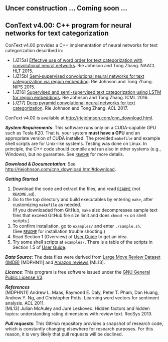 ## Uncer construction ... Coming soon ...

## ConText v4.00: C++ program for neural networks for text categorization
ConText v4.00 provides a C++ implementation of neural networks for text categorization described in:    
* [JZ15a] [Effective use of word order for text categorization with convolutional neural networks](https://aclweb.org/anthology/N/N15/N15-1011.pdf).   Rie Johnson and Tong Zhang.  NAACL HLT 2015.    
* [JZ15b] [Semi-supervised convolutional neural networks for text categorization via region embedding](https://papers.nips.cc/paper/5849-semi-supervised-convolutional-neural-networks-for-text-categorization-via-region-embedding).  Rie Johnson and Tong Zhang.  NIPS 2015.  
* [JZ16] [Supervised and semi-supervised text categorization using LSTM for region embeddings](http://proceedings.mlr.press/v48/johnson16.pdf).  Rie Johnson and Tong Zhang.  ICML 2016.   
* [JZ17] [Deep pyramid convolutional neural networks for text categorization](http://riejohnson.com/paper/dpcnn-acl17.pdf).  Rie Johnson and Tong Zhang.  ACL 2017.   

ConText v4.00 is available at http://riejohnson.com/cnn_download.html. 

**_System Requirements_**: This software runs only on a CUDA-capable GPU such as Tesla K20.  That is, your system **must have a GPU** and an appropriate version of CUDA installed.  The provided `makefile` and example shell scripts are for Unix-like systems.  Testing was done on Linux.  In principle, the C++ code should compile and run also in other systems (e.g., Windows), but no guarantee.  See [`README`](README) for more details.   

**_Download & Documentation_**: See http://riejohnson.com/cnn_download.html#download.  

**_Getting Started_**
1. Download the code and extract the files, and read [`README`](README) (not `README.md`).  
2. Go to the top directory and build executables by entering `make`, after customizing `makefile` as needed.  
  (If you downloaded from GitHub, `make` also decompresses sample text files that exceed GitHub file size limit 
   and does `chmod +x` on shell scripts.) 
3. To confirm installation, go to `examples/` and enter `./sample.sh`.  
  (See [`README`](README) for installation trouble shooting.) 
4. Read Section 1 (Overview) of [User Guide](http://riejohnson.com/software/conText-v4-ug.pdf) to get an idea. 
5. Try some shell scripts at `examples/`.  There is a table of the scripts in Section 1.5 of 
[User Guide](http://riejohnson.com/software/conText-v4-ug.pdf). 

**_Data Source_**: The data files were derived from [Large Move Review Dataset (IMDB)](http://ai.stanford.edu/~amaas/data/sentiment/) 
[MDPHN11] and [Amazon reviews](http://snap.stanford.edu/data/web-Amazon.html) [ML13]. 

**_Licence_**: This program is free software issued under the [GNU General Public License V3](http://www.gnu.org/copyleft/gpl.html). 

**_References_**   
[MDPHN11] Andrew L. Maas, Raymond E. Daly, Peter T. Pham, Dan Huang, Andrew Y. Ng, and Christopher Potts.  Learning word vectors for sentiment analysis.  ACL 2011.   
[ML13] Julian McAuley and Jure Leskovec.  Hidden factors and hidden topics: understanding rating dimensions with review text.  RecSys 2013.   

**_Pull requests_**: This GitHub repository provides a snapshot of research code, which is constantly changing elsewhere for research purposes.  For this reason, it is very likely that pull requests will be declined. 
